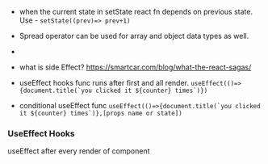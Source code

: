 * when the current state in setState react fn depends on previous state. Use -
```setState((prev)=> prev+1)```
* Spread operator can be used for array and object data types as well.
* 
* what is side Effect?
   https://smartcar.com/blog/what-the-react-sagas/

* useEffect hooks func runs after first and all render.
  ```useEffect(()=>{document.title(`you clicked it ${counter} times`)})```
* conditional useEffect func
  ```useEffect(()=>{document.title(`you clicked it ${counter} times`)},[props name or state])```

### UseEffect Hooks
useEffect after every render of component